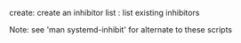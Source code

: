 create: create an inhibitor
list  : list existing inhibitors

Note:
see 'man systemd-inhibit' for alternate to  these scripts
